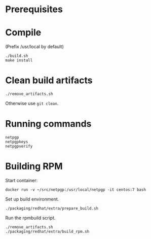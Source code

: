 Prerequisites
=============

Compile
=======

(Prefix /usr/local by default)
```
./build.sh
make install
```

Clean build artifacts
=====================
```
./remove_artifacts.sh
```

Otherwise use `git clean`.

Running commands
================

```
netpgp
netpgpkeys
netpgpverify
```

Building RPM
============

Start container:
```
docker run -v ~/src/netpgp:/usr/local/netpgp -it centos:7 bash
```

Set up build environment.
```
./packaging/redhat/extra/prepare_build.sh
```

Run the rpmbuild script.
```
./remove_artifacts.sh
./packaging/redhat/extra/build_rpm.sh
```

